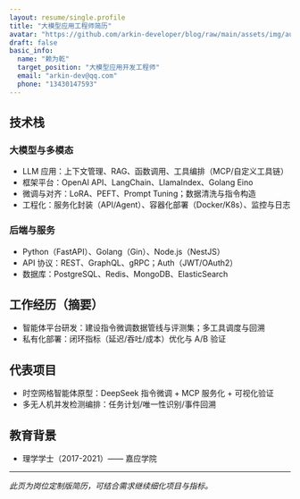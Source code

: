 ```yaml
---
layout: resume/single.profile
title: "大模型应用工程师简历"
avatar: "https://github.com/arkin-developer/blog/raw/main/assets/img/author-offical.jpg"
draft: false
basic_info:
  name: "赖为乾"
  target_position: "大模型应用开发工程师"
  email: "arkin-dev@qq.com"
  phone: "13430147593"
---
```


## 技术栈
### 大模型与多模态
- LLM 应用：上下文管理、RAG、函数调用、工具编排（MCP/自定义工具链）
- 框架平台：OpenAI API、LangChain、LlamaIndex、Golang Eino
- 微调与对齐：LoRA、PEFT、Prompt Tuning；数据清洗与指令构造
- 工程化：服务化封装（API/Agent）、容器化部署（Docker/K8s）、监控与日志

### 后端与服务
- Python（FastAPI）、Golang（Gin）、Node.js（NestJS）
- API 协议：REST、GraphQL、gRPC；Auth（JWT/OAuth2）
- 数据库：PostgreSQL、Redis、MongoDB、ElasticSearch

## 工作经历（摘要）
- 智能体平台研发：建设指令微调数据管线与评测集；多工具调度与回溯
- 私有化部署：闭环指标（延迟/吞吐/成本）优化与 A/B 验证

## 代表项目
- 时空网格智能体原型：DeepSeek 指令微调 + MCP 服务化 + 可视化验证
- 多无人机并发检测编排：任务计划/唯一性识别/事件回溯

## 教育背景
- 理学学士（2017-2021）—— 嘉应学院

---

*此页为岗位定制版简历，可结合需求继续细化项目与指标。*
